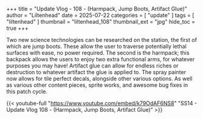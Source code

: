 +++
title = "Update Vlog - 108 - (Harmpack, Jump Boots, Artifact Glue)"
author = "Liltenhead"
date = 2025-07-22
categories = [
	"update"
]
tags = [
	"liltenhead"
]
thumbnail = "liltenhead_108"
thumbnail_ext = "jpg"
hide_toc = true
+++

Two new science technologies can be researched on the station, the first of which are jump boots. These allow the user to traverse potentially lethal surfaces with ease, no power required. The second is the harmpack; this backpack allows the users to enjoy two extra functional arms, for whatever purposes you may have! Artifact glue can allow for endless riches or destruction to whatever artifact the glue is applied to. The spray painter now allows for tile perfect decals, alongside other various options. As well as various other content pieces, sprite works, and awesome bug fixes in this patch cycle.

{{< youtube-full "https://www.youtube.com/embed/k79OdAF6NS8" "SS14 - Update Vlog 108 - (Harmpack, Jump Boots, Artifact Glue)" >}}
